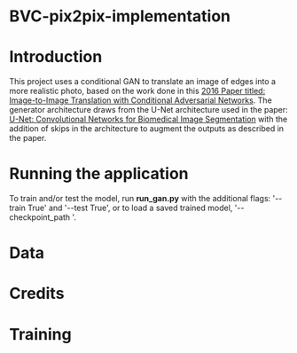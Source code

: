 # BVC-pix2pix-implementation

# Introduction
This project uses a conditional GAN to translate an image of edges into a more realistic photo, based on the work done in this [2016 Paper titled: Image-to-Image Translation with Conditional Adversarial Networks](https://arxiv.org/abs/1611.07004). The generator architecture draws from the U-Net architecture used in the paper: [U-Net: Convolutional Networks for Biomedical Image Segmentation](https://arxiv.org/abs/1505.04597) with the addition of skips in the architecture to augment the outputs as described in the paper.

# Running the application
To train and/or test the model, run **run_gan.py** with the additional flags: '--train True' and '--test True', or to load a saved trained model, '--checkpoint_path <path>'. 

# Data

# Credits

# Training

